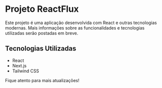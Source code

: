 # Projeto ReactFlux

Este projeto é uma aplicação desenvolvida com React e outras tecnologias modernas. Mais informações sobre as funcionalidades e tecnologias utilizadas serão postadas em breve.

## Tecnologias Utilizadas
- React
- Next.js
- Tailwind CSS

Fique atento para mais atualizações!

